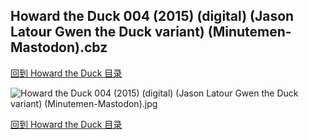## Howard the Duck 004 (2015) (digital) (Jason Latour Gwen the Duck variant) (Minutemen-Mastodon).cbz


[回到 Howard the Duck 目录](https://github.com/alicewish/markdown/blob/master/series/Howard-Duck.md)


![Howard the Duck 004 (2015) (digital) (Jason Latour Gwen the Duck variant) (Minutemen-Mastodon).jpg](https://wx1.sinaimg.cn/large/6a9fdecaly1fr0uvefdo8j21kw2edhdt.jpg)

[回到 Howard the Duck 目录](https://github.com/alicewish/markdown/blob/master/series/Howard-Duck.md)

